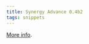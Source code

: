 ```yaml
---
title: Synergy Advance 0.4b2
tags: snippets
---
```


[More info](http://wincent.com/a/news/archives/2006/04/synergy_advance_5.php).
